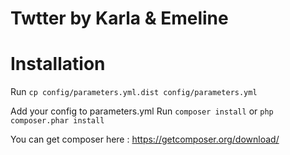 # Twtter by Karla & Emeline

Installation
============

Run
```cp config/parameters.yml.dist config/parameters.yml```

Add your config to parameters.yml
Run
```composer install```
or
```php composer.phar install```

You can get composer here : <https://getcomposer.org/download/>